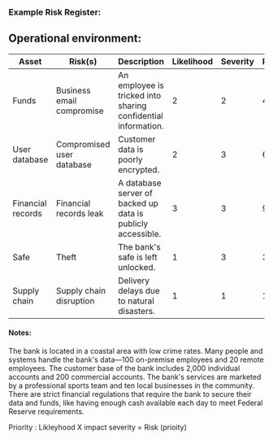 ### Example Risk Register:

## Operational environment:



| Asset              | Risk(s)               | Description                                     | Likelihood | Severity | Priority |
|--------------------|-----------------------|-------------------------------------------------|------------|----------|----------|
| Funds              | Business email compromise | An employee is tricked into sharing confidential information. | 2          | 2        | 4        |
| User database      | Compromised user database | Customer data is poorly encrypted.               | 2          | 3        | 6        |
| Financial records  | Financial records leak | A database server of backed up data is publicly accessible. | 3          | 3        | 9        |
| Safe               | Theft                 | The bank's safe is left unlocked.                | 1          | 3       | 3        |
| Supply chain       | Supply chain disruption | Delivery delays due to natural disasters.        | 1          | 1        | 1        |

#### Notes:

The bank is located in a coastal area with low crime rates. Many people and systems handle the bank's
data—100 on-premise employees and 20 remote employees. The customer base of the bank includes
2,000 individual accounts and 200 commercial accounts. The bank's services are marketed by a
professional sports team and ten local businesses in the community. There are strict financial
regulations that require the bank to secure their data and funds, like having enough cash available
each day to meet Federal Reserve requirements.

Priority : Likleyhood X impact severity = Risk (prioity)